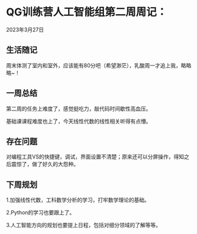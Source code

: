 # QG训练营人工智能组第二周周记：
2023年3月27日

## 生活随记

周末体测了室内和室外，应该能有80分吧（希望渺茫），乳酸周一才追上我，略略略~！

## 一周总结

第二周的任务上难度了，感觉挺吃力，敲代码时间歇性高血压。

基础课课程难度也上了，今天线性代数的线性相关听得有点懵。

## 存在问题

对编程工具VS的快捷键，调试，界面设置不清楚；原来还可以分屏操作，得知之后震惊了，做了好久的大怨种。

## 下周规划

1.加强线性代数，工科数学分析的学习，打牢数学理论的基础。

2.Python的学习也要跟上了。

3.人工智能方向的规划也要提上日程，包括对细分领域的了解等等。

